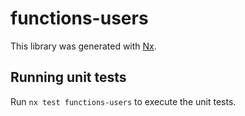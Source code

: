 # functions-users

This library was generated with [Nx](https://nx.dev).

## Running unit tests

Run `nx test functions-users` to execute the unit tests.
